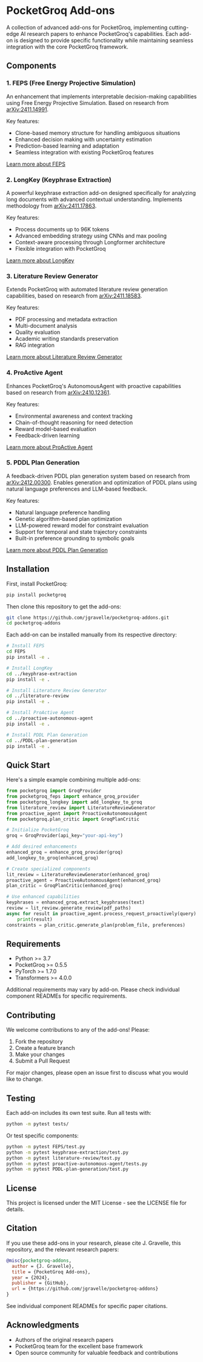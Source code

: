 # PocketGroq Add-ons

A collection of advanced add-ons for PocketGroq, implementing cutting-edge AI research papers to enhance PocketGroq's capabilities. Each add-on is designed to provide specific functionality while maintaining seamless integration with the core PocketGroq framework.

## Components

### 1. FEPS (Free Energy Projective Simulation)
An enhancement that implements interpretable decision-making capabilities using Free Energy Projective Simulation. Based on research from [arXiv:2411.14991](https://arxiv.org/abs/2411.14991).

Key features:
- Clone-based memory structure for handling ambiguous situations
- Enhanced decision making with uncertainty estimation
- Prediction-based learning and adaptation
- Seamless integration with existing PocketGroq features

[Learn more about FEPS](./FEPS/README.md)

### 2. LongKey (Keyphrase Extraction)
A powerful keyphrase extraction add-on designed specifically for analyzing long documents with advanced contextual understanding. Implements methodology from [arXiv:2411.17863](https://arxiv.org/pdf/2411.17863).

Key features:
- Process documents up to 96K tokens
- Advanced embedding strategy using CNNs and max pooling
- Context-aware processing through Longformer architecture
- Flexible integration with PocketGroq

[Learn more about LongKey](./keyphrase-extraction/README.md)

### 3. Literature Review Generator
Extends PocketGroq with automated literature review generation capabilities, based on research from [arXiv:2411.18583](https://arxiv.org/abs/2411.18583).

Key features:
- PDF processing and metadata extraction
- Multi-document analysis
- Quality evaluation
- Academic writing standards preservation
- RAG integration

[Learn more about Literature Review Generator](./literature-review/README.md)

### 4. ProActive Agent
Enhances PocketGroq's AutonomousAgent with proactive capabilities based on research from [arXiv:2410.12361](https://arxiv.org/abs/2410.12361).

Key features:
- Environmental awareness and context tracking
- Chain-of-thought reasoning for need detection
- Reward model-based evaluation
- Feedback-driven learning

[Learn more about ProActive Agent](./proactive-autonomous-agent/README.md)

### 5. PDDL Plan Generation
A feedback-driven PDDL plan generation system based on research from [arXiv:2412.00300](https://arxiv.org/abs/2412.00300). Enables generation and optimization of PDDL plans using natural language preferences and LLM-based feedback.

Key features:
- Natural language preference handling
- Genetic algorithm-based plan optimization
- LLM-powered reward model for constraint evaluation
- Support for temporal and state trajectory constraints
- Built-in preference grounding to symbolic goals

[Learn more about PDDL Plan Generation](./PDDL-plan-generation/README.md)

## Installation

First, install PocketGroq:

```bash
pip install pocketgroq
```

Then clone this repository to get the add-ons:

```bash
git clone https://github.com/jgravelle/pocketgroq-addons.git
cd pocketgroq-addons
```

Each add-on can be installed manually from its respective directory:

```bash
# Install FEPS
cd FEPS
pip install -e .

# Install LongKey
cd ../keyphrase-extraction
pip install -e .

# Install Literature Review Generator
cd ../literature-review
pip install -e .

# Install ProActive Agent
cd ../proactive-autonomous-agent
pip install -e .

# Install PDDL Plan Generation
cd ../PDDL-plan-generation
pip install -e .
```

## Quick Start

Here's a simple example combining multiple add-ons:

```python
from pocketgroq import GroqProvider
from pocketgroq_feps import enhance_groq_provider
from pocketgroq_longkey import add_longkey_to_groq
from literature_review import LiteratureReviewGenerator
from proactive_agent import ProactiveAutonomousAgent
from pocketgroq.plan_critic import GroqPlanCritic

# Initialize PocketGroq
groq = GroqProvider(api_key="your-api-key")

# Add desired enhancements
enhanced_groq = enhance_groq_provider(groq)
add_longkey_to_groq(enhanced_groq)

# Create specialized components
lit_review = LiteratureReviewGenerator(enhanced_groq)
proactive_agent = ProactiveAutonomousAgent(enhanced_groq)
plan_critic = GroqPlanCritic(enhanced_groq)

# Use enhanced capabilities
keyphrases = enhanced_groq.extract_keyphrases(text)
review = lit_review.generate_review(pdf_paths)
async for result in proactive_agent.process_request_proactively(query):
    print(result)
constraints = plan_critic.generate_plan(problem_file, preferences)
```

## Requirements

- Python >= 3.7
- PocketGroq >= 0.5.5
- PyTorch >= 1.7.0
- Transformers >= 4.0.0

Additional requirements may vary by add-on. Please check individual component READMEs for specific requirements.

## Contributing

We welcome contributions to any of the add-ons! Please:

1. Fork the repository
2. Create a feature branch
3. Make your changes
4. Submit a Pull Request

For major changes, please open an issue first to discuss what you would like to change.

## Testing

Each add-on includes its own test suite. Run all tests with:

```bash
python -m pytest tests/
```

Or test specific components:

```bash
python -m pytest FEPS/test.py
python -m pytest keyphrase-extraction/test.py
python -m pytest literature-review/test.py
python -m pytest proactive-autonomous-agent/tests.py
python -m pytest PDDL-plan-generation/test.py
```

## License

This project is licensed under the MIT License - see the LICENSE file for details.

## Citation

If you use these add-ons in your research, please cite J. Gravelle, this repository, and the relevant research papers:

```bibtex
@misc{pocketgroq-addons,
  author = {J. Gravelle},
  title = {PocketGroq Add-ons},
  year = {2024},
  publisher = {GitHub},
  url = {https://github.com/jgravelle/pocketgroq-addons}
}
```

See individual component READMEs for specific paper citations.

## Acknowledgments

- Authors of the original research papers
- PocketGroq team for the excellent base framework
- Open source community for valuable feedback and contributions
